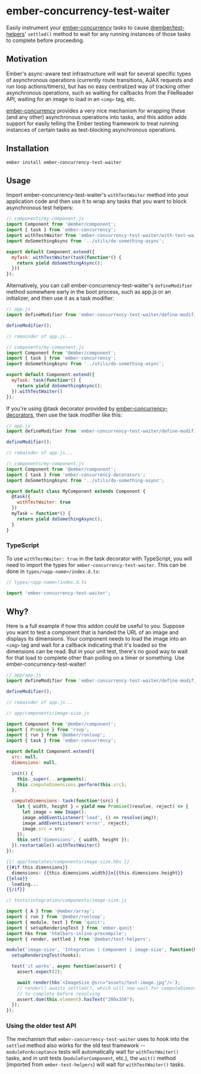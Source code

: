# ember-concurrency-test-waiter

Easily instrument your [ember-concurrency](http://ember-concurrency.com) tasks to cause
[@ember/test-helpers](https://github.com/emberjs/ember-test-helpers)' `settled()` method to wait for any
running instances of those tasks to complete before proceeding.

## Motivation

Ember's async-aware test infrastructure will wait for several specific types of asynchronous operations
(currently route transitions, AJAX requests and run loop actions/timers), but has no easy centralized
way of tracking other asynchronous operations, such as waiting for callbacks from the FileReader API,
waiting for an image to load in an `<img>` tag, etc.

[ember-concurrency](http://ember-concurrency.com) provides a very nice mechanism for wrapping these
(and any other) asynchronous operations into tasks, and this addon adds support for easily telling the
Ember testing framework to treat running instances of certain tasks as test-blocking asynchronous
operations.

## Installation

`ember install ember-concurrency-test-waiter`

## Usage

Import ember-concurrency-test-waiter's `withTestWaiter` method into your application code and then
use it to wrap any tasks that you want to block asynchronous test helpers:

```javascript
// components/my-component.js
import Component from '@ember/component';
import { task } from 'ember-concurrency';
import withTestWaiter from 'ember-concurrency-test-waiter/with-test-waiter';
import doSomethingAsync from '../utils/do-something-async';

export default Component.extend({
  myTask: withTestWaiter(task(function*() {
    return yield doSomethingAsync();
  }))
});
```

Alternatively, you can call ember-concurrency-test-waiter's `defineModifier` method somewhere early
in the boot process, such as app.js or an initializer, and then use it as a task modifier:

```javascript
// app.js
import defineModifier from 'ember-concurrency-test-waiter/define-modifier';

defineModifier();

// remainder of app.js...
```

```javascript
// components/my-component.js
import Component from '@ember/component';
import { task } from 'ember-concurrency';
import doSomethingAsync from '../utils/do-something-async';

export default Component.extend({
  myTask: task(function*() {
    return yield doSomethingAsync();
  }).withTestWaiter()
});
```

If you're using @task decorator provided by [ember-concurrency-decorators](https://github.com/machty/ember-concurrency-decorators), then use the task modifier like this:

```javascript
// app.js
import defineModifier from 'ember-concurrency-test-waiter/define-modifier';

defineModifier();

// remainder of app.js...
```

```javascript
// components/my-component.js
import Component from '@ember/component';
import { task } from 'ember-concurrency-decorators';
import doSomethingAsync from '../utils/do-something-async';

export default class MyComponent extends Component {
  @task({
    withTestWaiter: true
  })
  myTask = function*() {
    return yield doSomethingAsync();
  }
}
```

### TypeScript

To use `withTestWaiter: true` in the task decorator with TypeScript, you will need to import the types for `ember-concurrency-test-waiter`. This can be done in `types/<app-name>/index.d.ts`:

```javascript
// types/<app-name>/index.d.ts

import 'ember-concurrency-test-waiter';
```

## Why?

Here is a full example if how this addon could be useful to you. Suppose you want to test a component
that is handed the URL of an image and displays its dimensions. Your component needs to load the image
into an `<img>` tag and wait for a callback indicating that it's loaded so the dimensions can be read.
But in your unit test, there's no good way to wait for that load to complete other than polling on a
timer or something. Use ember-concurrency-test-waiter!

```javascript
// app/app.js
import defineModifier from 'ember-concurrency-test-waiter/define-modifier';

defineModifier();

// remainder of app.js...
```

```javascript
// app/components/image-size.js

import Component from '@ember/component';
import { Promise } from 'rsvp';
import { run } from '@ember/runloop';
import { task } from 'ember-concurrency';

export default Component.extend({
  src: null,
  dimensions: null,

  init() {
    this._super(...arguments);
    this.computeDimensions.perform(this.src);
  },

  computeDimensions: task(function*(src) {
    let { width, height } = yield new Promise((resolve, reject) => {
      let image = new Image();
      image.addEventListener('load', () => resolve(img));
      image.addEventListener('error', reject);
      image.src = src;
    });
    this.set('dimensions', { width, height });
  }).restartable().withTestWaiter()
});
```

```handlebars
{{! app/templates/components/image-size.hbs }}
{{#if this.dimensions}}
  dimensions: {{this.dimensions.width}}x{{this.dimensions.height}}
{{else}}
  loading...
{{/if}}
```

```javascript
// tests/integration/components/image-size.js

import { A } from '@ember/array';
import { run } from '@ember/runloop';
import { module, test } from 'qunit';
import { setupRenderingTest } from 'ember-qunit'
import hbs from 'htmlbars-inline-precompile';
import { render, settled } from '@ember/test-helpers';

module('image-size', 'Integration | Component | image-size', function(hooks) {
  setupRenderingTest(hooks);

  test('it works', async function(assert) {
    assert.expect(2);

    await render(hbs`<ImageSize @src="assets/test-image.jpg"/>`);
    // render() awaits settled(), which will now wait for computeDimensions
    // to complete before resolving
    assert.dom(this.element).hasText("200x350");
  });
});
```

### Using the older test API

The mechanism that `ember-concurrency-test-waiter` uses to hook into the `settled`
method also works for the old test framework -- `moduleForAcceptance` tests will
automatically wait for `withTestWaiter()` tasks, and in unit tests
(`moduleForComponent`, etc.), the `wait()` method (imported from `ember-test-helpers`)
will wait for `withTestWaiter()` tasks.
